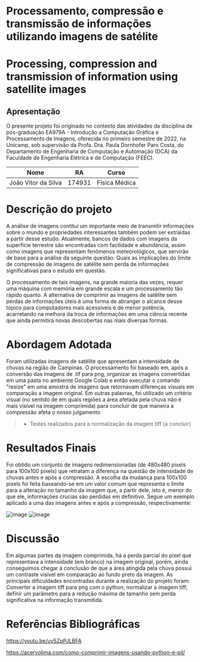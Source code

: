 # Processamento, compressão e transmissão de informações utilizando imagens de satélite
# Processing, compression and transmission of information using satellite images
## Apresentação

O presente projeto foi originado no contexto das atividades da disciplina de pós-graduação EA979A - Introdução a Computação Gráfica e Processamento de Imagens, oferecida no primeiro semestre de 2022, na Unicamp, sob supervisão da Profa. Dra. Paula Dornhofer Paro Costa, do Departamento de Engenharia de Computação e Automação (DCA) da Faculdade de Engenharia Elétrica e de Computação (FEEC).

|         Nome          |  RA    |    Curso      |
|         :---:         |  :---: |    :---:      |
| João Vitor da Silva   | 174931 | Física Médica |

# Descrição do projeto

A análise de imagens contituí um importante meio de transmitir informações sobre o mundo e propriedades interessantes também podem ser extraídas a partir desse estudo. Atualmente, bancos de dados com imagens da superfície terrestre são encontradas com facilidade e abundância, assim como imagens que representam fenômenos meteorológicos, que servirão de base para a análise da seguinte questão: Quais as implicações do limite de compressão de imagens de satélite sem perda de informações significativas para o estudo em questão.

O processamento de tais imagens, na grande maioria das vezes, requer uma máquina com memória em grande escala e um processamento tão rápido quanto. A alternativa de comprimir as imagens de satélite sem perdas de informações úteis é uma forma de abranger o alcance desse tópico para computadores mais acessíveis e de menor potência, acarretando na melhora da troca de informações em uma ciência recente que ainda permitirá novas descobertas nas mais diversas formas.  

# Abordagem Adotada

Foram utilizadas imagens de satélite que apresentam a intensidade de chuvas na região de Campinas. O processamento foi baseado em, após a conversão das imagens de .tif para png, organizar as imagens convertidas em uma pasta no ambiente Google Colab e então executar o comando "resize" em uma amostra de imagens que retornavam diferenças visuais em comparação a imagem original. Em outras palavras, foi utilizado um critério visual (no sentido de em quais regiões a área afetada pela chuva não é mais visível na imagem comprimida) para concluir de que maneira a compressão afeta o nosso julgamento

> - Testes realizados para a normalização da imagem tiff (a concluir)


# Resultados Finais

Foi obtido um conjunto de imagens redimensionadas (de 480x480 pixels para 100x100 pixels) que retratam a diferença na questão de intensidade de chuvas antes e após a compressão. A escolha da mudança para 100x100 pixels foi feita baseando-se em um valor comum que representa o limite para a alteração no tamanho da imagem que, a partir dele, isto é, menor do que ele, informações crucias são perdidas em definitivo. Segue um exemplo aplicado a uma das imagens antes e após a compressão, respectivamente:

![image](https://user-images.githubusercontent.com/103368895/176271920-633a526d-6c67-479b-8283-6a712fa389e3.png)
![image](https://user-images.githubusercontent.com/103368895/176272049-67951e69-502e-459b-8260-5911325f5f82.png)

# Discussão

Em algumas partes da imagem comprimida, há a perda parcial do pixel que representava a intensidade (em branco) na imagem original, porém, ainda conseguimos chegar à conclusão de que a área atingida pela chuva possui um contraste visível em comparação ao fundo preto da imagem.
As principais dificuldades encontradas durante a realização do projeto foram: Converter a imagem tiff para png com o python; normalizar a imagem tiff; definir um parâmetro para a redução máxima de tamanho sem perda significativa na informação transmitida.  


# Referências Bibliográficas

https://youtu.be/uy5ZpPJLBFA

https://acervolima.com/como-comprimir-imagens-usando-python-e-pil/



 
